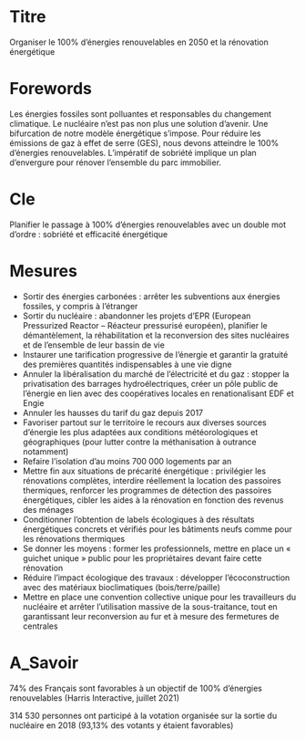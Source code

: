 # Titre
Organiser le 100% d’énergies renouvelables en 2050 et la rénovation énergétique

# Forewords
Les énergies fossiles sont polluantes et responsables du changement climatique. Le nucléaire n’est pas non plus une solution d’avenir. Une bifurcation de notre modèle énergétique s’impose. Pour réduire les émissions de gaz à effet de serre (GES), nous devons atteindre le 100% d’énergies renouvelables. L’impératif de sobriété implique un plan d’envergure pour rénover l’ensemble du parc immobilier.

# Cle
Planifier le passage à 100% d’énergies renouvelables avec un double mot d’ordre : sobriété et efficacité énergétique

# Mesures
* Sortir des énergies carbonées : arrêter les subventions aux énergies fossiles, y compris à l’étranger
* Sortir du nucléaire : abandonner les projets d’EPR (European Pressurized Reactor – Réacteur pressurisé européen), planifier le démantèlement, la réhabilitation et la reconversion des sites nucléaires et de l’ensemble de leur bassin de vie
* Instaurer une tarification progressive de l’énergie et garantir la gratuité des premières quantités indispensables à une vie digne
* Annuler la libéralisation du marché de l’électricité et du gaz : stopper la privatisation des barrages hydroélectriques, créer un pôle public de l’énergie en lien avec des coopératives locales en renationalisant EDF et Engie
* Annuler les hausses du tarif du gaz depuis 2017
* Favoriser partout sur le territoire le recours aux diverses sources d’énergie les plus adaptées aux conditions météorologiques et géographiques (pour lutter contre la méthanisation à outrance notamment)
* Refaire l’isolation d’au moins 700 000 logements par an
* Mettre fin aux situations de précarité énergétique : privilégier les rénovations complètes, interdire réellement la location des passoires thermiques, renforcer les programmes de détection des passoires énergétiques, cibler les aides à la rénovation en fonction des revenus des ménages
* Conditionner l’obtention de labels écologiques à des résultats énergétiques concrets et vérifiés pour les bâtiments neufs comme pour les rénovations thermiques
* Se donner les moyens : former les professionnels, mettre en place un « guichet unique » public pour les propriétaires devant faire cette rénovation
* Réduire l’impact écologique des travaux : développer l’écoconstruction avec des matériaux bioclimatiques (bois/terre/paille)
* Mettre en place une convention collective unique pour les travailleurs du nucléaire et arrêter l’utilisation massive de la sous-traitance, tout en garantissant leur reconversion au fur et à mesure des fermetures de centrales

# A_Savoir
74% des Français sont favorables à un objectif de 100% d’énergies renouvelables (Harris Interactive, juillet 2021)

314 530 personnes ont participé à la votation organisée sur la sortie du nucléaire en 2018 (93,13% des votants y étaient favorables)